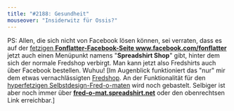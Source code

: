 ```yaml
---
title: "#2188: Gesundheit"
mouseover: "Insiderwitz für Ossis?"
---
```


PS: 
Allen, die sich nicht von Facebook lösen können, sei verraten, dass es auf der <a href="http://www.facebook.com/fonflatter" title="Fred auf Facebook">fetzigen <strong>Fonflatter-Facebook-Seite www.facebook.com/fonflatter</strong></a> jetzt auch einen Menüpunkt namens "<strong>Spreadshirt Shop</strong>" gibt, hinter dem sich der normale Fredshop verbirgt. Man kann jetzt also Fredshirts auch über Facebook bestellen. Wuhuu!
[Im Augenblick funktioniert das "nur" mir dem etwas vernachlässigten <a href="http://fredshop.spreadshirt.net" title="Fredshop">Fredshop</a>. An der Funktionalität für den <a href="http://fred-o-mat.spreadshirt.net" title="Fred-o-mat">hyperfetzigen Selbstdesign-Fred-o-maten</a> wird noch gebastelt. Selbiger ist aber noch immer über <a href="http://fred-o-mat.spreadshirt.net" title="Fred-o-mat"><strong>fred-o-mat.spreadshirt.net</strong></a> oder den obenrechtsen Link erreichbar.]


